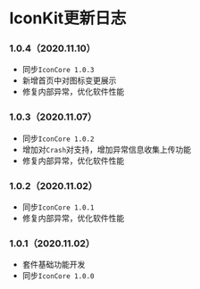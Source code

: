 # IconKit更新日志

### 1.0.4（2020.11.10）
* 同步`IconCore 1.0.3`
* 新增首页中对图标变更展示
* 修复内部异常，优化软件性能

### 1.0.3（2020.11.07）
* 同步`IconCore 1.0.2`
* 增加对`Crash`对支持，增加异常信息收集上传功能
* 修复内部异常，优化软件性能

### 1.0.2（2020.11.02）
* 同步`IconCore 1.0.1`
* 修复内部异常，优化软件性能

### 1.0.1（2020.11.02）
* 套件基础功能开发
* 同步`IconCore 1.0.0`